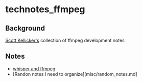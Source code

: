 # technotes_ffmpeg


## Background

[Scott Kellicker's](https://www.linkedin.com/in/scottkellicker) collection of ffmpeg development notes

## Notes

* [whisper and ffmpeg]( whisper/whisper_ffmpeg.md)
* [Randon notes I need to organize](misc/random_notes.md]

